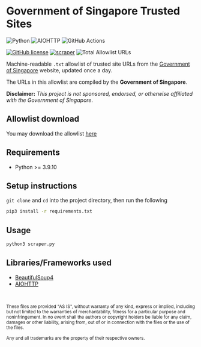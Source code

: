 # Government of Singapore Trusted Sites

![Python](https://img.shields.io/badge/Python-FFD43B?style=for-the-badge&logo=python&logoColor=blue)
![AIOHTTP](https://img.shields.io/badge/AIOHTTP-2C5BB4?style=for-the-badge&logo=aiohttp&logoColor=white)
![GitHub Actions](https://img.shields.io/badge/GitHub_Actions-2088FF?style=for-the-badge&logo=github-actions&logoColor=white)

[![GitHub license](https://img.shields.io/badge/LICENSE-BSD--3--CLAUSE-GREEN?style=for-the-badge)](LICENSE)
[![scraper](https://img.shields.io/github/workflow/status/elliotwutingfeng/GovSGTrustedSites/scraper?label=SCRAPER&style=for-the-badge)](https://github.com/elliotwutingfeng/GovSGTrustedSites/actions/workflows/scraper.yml)
<img src="https://img.shields.io/tokei/lines/github/elliotwutingfeng/GovSGTrustedSites?label=Total%20Allowlist%20URLS&style=for-the-badge" alt="Total Allowlist URLs"/>

Machine-readable `.txt` allowlist of trusted site URLs from the [Government of Singapore](https://www.gov.sg/trusted-sites) website, updated once a day.

The URLs in this allowlist are compiled by the **Government of Singapore**.

**Disclaimer:** _This project is not sponsored, endorsed, or otherwise affiliated with the Government of Singapore._

## Allowlist download

You may download the allowlist [here](govsg-trusted-sites.txt?raw=1)

## Requirements

-   Python >= 3.9.10

## Setup instructions

`git clone` and `cd` into the project directory, then run the following

```bash
pip3 install -r requirements.txt
```

## Usage

```bash
python3 scraper.py
```

## Libraries/Frameworks used

-   [BeautifulSoup4](https://beautiful-soup-4.readthedocs.io)
-   [AIOHTTP](https://docs.aiohttp.org/en/stable)

&nbsp;

<sup>These files are provided "AS IS", without warranty of any kind, express or implied, including but not limited to the warranties of merchantability, fitness for a particular purpose and noninfringement. In no event shall the authors or copyright holders be liable for any claim, damages or other liability, arising from, out of or in connection with the files or the use of the files.</sup>

<sub>Any and all trademarks are the property of their respective owners.</sub>
